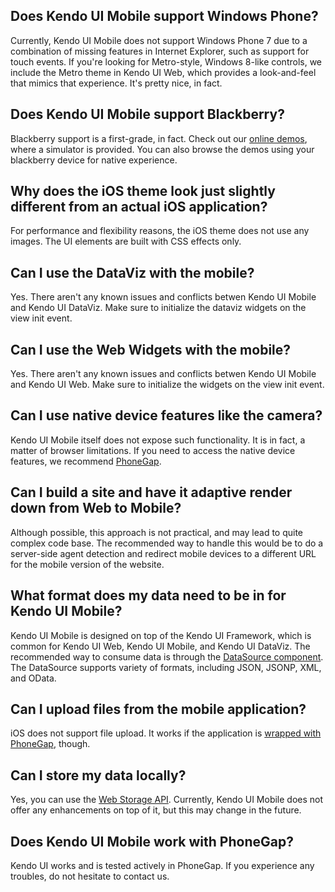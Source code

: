 ## Does Kendo UI Mobile support Windows Phone?
Currently, Kendo UI Mobile does not support Windows Phone 7 due to a combination of missing
features in Internet Explorer, such as support for touch events. If you're looking for Metro-style,
Windows 8-like controls, we include the Metro theme in Kendo UI Web, which provides a look-and-feel
that mimics that experience. It's pretty nice, in fact.

## Does Kendo UI Mobile support Blackberry?

Blackberry support is a first-grade, in fact. Check out our [online
demos](http://demos.kendoui.com/mobile/), where a simulator is provided. You can also browse the
demos using your blackberry device for native experience.

## Why does the iOS theme look just slightly different from an actual iOS application?

For performance and flexibility reasons, the iOS theme does not use any images. The UI elements are
built with CSS effects only.

## Can I use the DataViz with the mobile?

Yes. There aren't any known issues and conflicts betwen Kendo UI Mobile and Kendo UI DataViz. Make
sure to initialize the dataviz widgets on the view init event.

## Can I use the Web Widgets with the mobile?

Yes. There aren't any known issues and conflicts betwen Kendo UI Mobile and Kendo UI Web. Make sure
to initialize the widgets on the view init event.

## Can I use native device features like the camera?

Kendo UI Mobile itself does not expose such functionality. It is in fact, a matter of browser
limitations. If you need to access the native device features, we recommend
[PhoneGap](http://phonegap.com/).

## Can I build a site and have it adaptive render down from Web to Mobile?

Although possible, this approach is not practical, and may lead to quite complex code base. The
recommended way to handle this would be to do a server-side agent detection and redirect mobile
devices to a different URL for the mobile version of the website.

## What format does my data need to be in for Kendo UI Mobile?

Kendo UI Mobile is designed on top of the Kendo UI Framework, which is common for Kendo UI Web,
Kendo UI Mobile, and Kendo UI DataViz.
The recommended way to consume data is through the [DataSource
component](http://www.kendoui.com/documentation/framework/datasource/overview.aspx).
The DataSource supports variety of formats, including JSON, JSONP, XML, and OData.

## Can I upload files from the mobile application?

iOS does not support file upload. It works if the application is [wrapped with
PhoneGap](http://wiki.phonegap.com/w/page/18270855/Image%20Upload%20using%20JQuery%20and%20Python),
though.

## Can I store my data locally?

Yes, you can use the [Web Storage API](http://dev.w3.org/html5/webstorage/). Currently, Kendo UI
Mobile does not offer
any enhancements on top of it, but this may change in the future.

## Does Kendo UI Mobile work with PhoneGap?

Kendo UI works and is tested actively in PhoneGap. If you experience any troubles, do not hesitate
to contact us.
